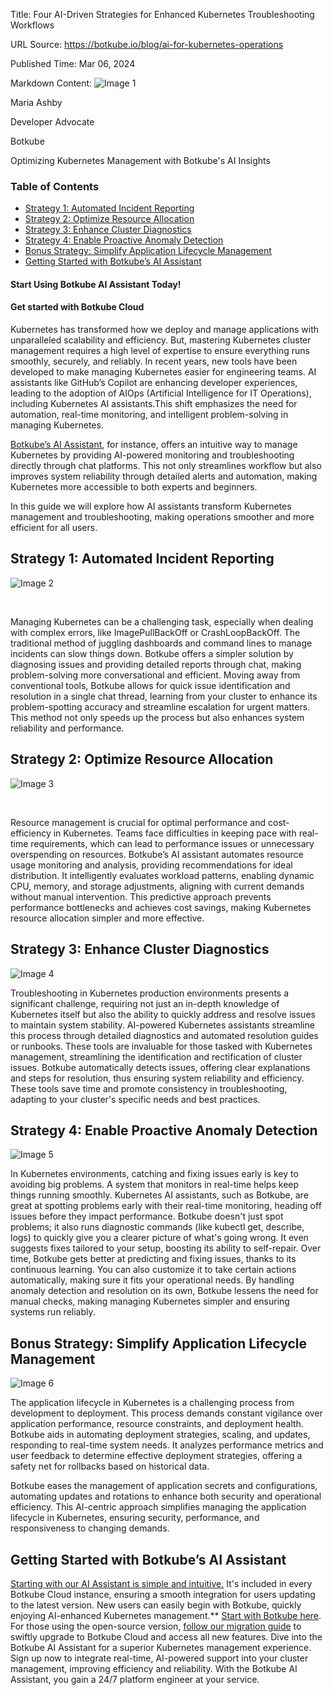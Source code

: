 Title: Four AI-Driven Strategies for Enhanced Kubernetes Troubleshooting Workflows

URL Source: https://botkube.io/blog/ai-for-kubernetes-operations

Published Time: Mar 06, 2024

Markdown Content:
![Image 1](https://assets-global.website-files.com/634fabb21508d6c9db9bc46f/6408ed63e5b48fed17e54625_SE6Pjp9PW9TaOwePHJXRaxaLQgYdT2HX_5PYASmvIx8.jpeg)

Maria Ashby

Developer Advocate

Botkube

Optimizing Kubernetes Management with Botkube's AI Insights

### Table of Contents

*   [Strategy 1: Automated Incident Reporting](#strategy-1-automated-incident-reporting)
*   [Strategy 2: Optimize Resource Allocation](#strategy-2-optimize-resource-allocation)
*   [Strategy 3: Enhance Cluster Diagnostics](#strategy-3-enhance-cluster-diagnostics-)
*   [Strategy 4: Enable Proactive Anomaly Detection](#strategy-4-enable-proactive-anomaly-detection)
*   [Bonus Strategy: Simplify Application Lifecycle Management](#bonus-strategy-simplify-application-lifecycle-management)
*   [Getting Started with Botkube’s AI Assistant](#getting-started-with-botkube-s-ai-assistant)

#### Start Using Botkube AI Assistant Today!

#### Get started with Botkube Cloud

Kubernetes has transformed how we deploy and manage applications with unparalleled scalability and efficiency. But, mastering Kubernetes cluster management requires a high level of expertise to ensure everything runs smoothly, securely, and reliably. In recent years, new tools have been developed to make managing Kubernetes easier for engineering teams. AI assistants like GitHub’s Copilot are enhancing developer experiences, leading to the adoption of AIOps (Artificial Intelligence for IT Operations), including Kubernetes AI assistants.This shift emphasizes the need for automation, real-time monitoring, and intelligent problem-solving in managing Kubernetes.

[Botkube’s AI Assistant](https://botkube.io/blog/real-time-platform-engineer-advice-ai-assistant), for instance, offers an intuitive way to manage Kubernetes by providing AI-powered monitoring and troubleshooting directly through chat platforms. This not only streamlines workflow but also improves system reliability through detailed alerts and automation, making Kubernetes more accessible to both experts and beginners.

In this guide we will explore how AI assistants transform Kubernetes management and troubleshooting, making operations smoother and more efficient for all users.

Strategy 1: Automated Incident Reporting
----------------------------------------

![Image 2](https://assets-global.website-files.com/634fabb21508d6c9db9bc46f/65ee1a5d521144e87f59161e_Botkube%20AI%20Assistant%20-failing%20GIF.gif)

‍

Managing Kubernetes can be a challenging task, especially when dealing with complex errors, like ImagePullBackOff or CrashLoopBackOff. The traditional method of juggling dashboards and command lines to manage incidents can slow things down. Botkube offers a simpler solution by diagnosing issues and providing detailed reports through chat, making problem-solving more conversational and efficient. Moving away from conventional tools, Botkube allows for quick issue identification and resolution in a single chat thread, learning from your cluster to enhance its problem-spotting accuracy and streamline escalation for urgent matters. This method not only speeds up the process but also enhances system reliability and performance.

Strategy 2: Optimize Resource Allocation
----------------------------------------

![Image 3](https://assets-global.website-files.com/634fabb21508d6c9db9bc46f/65a6ef180190c3682238b922_9kalnKKcBw_q5sdluVLbLDy9ch5mY-RxHKxDa6edtIj5fIITzJz8lL3BRAaSMnldHACqcEHteUaFeKIN4RYkB-uGXRCISEMHlvM2crujb2yRfN2_QtNFXUISA3-YfABPLl5_t6LcMKwsO0a39lZXKl4.gif)

‍

Resource management is crucial for optimal performance and cost-efficiency in Kubernetes. Teams face difficulties in keeping pace with real-time requirements, which can lead to performance issues or unnecessary overspending on resources. Botkube’s AI assistant automates resource usage monitoring and analysis, providing recommendations for ideal distribution. It intelligently evaluates workload patterns, enabling dynamic CPU, memory, and storage adjustments, aligning with current demands without manual intervention. This predictive approach prevents performance bottlenecks and achieves cost savings, making Kubernetes resource allocation simpler and more effective.

Strategy 3: Enhance Cluster Diagnostics
---------------------------------------

![Image 4](https://assets-global.website-files.com/634fabb21508d6c9db9bc46f/65e8a0387271b3eec14634d8_Co_cwk72Ki64q1a3A6OAcxn0qQvCjlhWWlTtBLPzMwhPjvVn6oHn-e2_L4twExmcpGAuis9bZKJXC2JRzuOzxMXg5MsbAugaCwe1xt5GUqWsnbug3CQkm7uGo7GX2g4dgTc-TCK1oScC7aUd82RMlG4.png)

Troubleshooting in Kubernetes production environments presents a significant challenge, requiring not just an in-depth knowledge of Kubernetes itself but also the ability to quickly address and resolve issues to maintain system stability. AI-powered Kubernetes assistants streamline this process through detailed diagnostics and automated resolution guides or runbooks. These tools are invaluable for those tasked with Kubernetes management, streamlining the identification and rectification of cluster issues. Botkube automatically detects issues, offering clear explanations and steps for resolution, thus ensuring system reliability and efficiency. These tools save time and promote consistency in troubleshooting, adapting to your cluster's specific needs and best practices.

Strategy 4: Enable Proactive Anomaly Detection
----------------------------------------------

![Image 5](https://assets-global.website-files.com/634fabb21508d6c9db9bc46f/65e8a037ee1160c06c47b0cc_LopU3vbDXwRSiyWbJgwCkZ2vsifEeikrsi9f16OWeJE83BBJGt2tqJn2O-2mq8nTvDlNejOFdH2LyHXcKccnsFcyjeDoccaBZSLLuxm3HZtsE3-TBmPgOEkLEjSr9_K5DcIvpZkd1KVFyN4uly3aImU.png)

In Kubernetes environments, catching and fixing issues early is key to avoiding big problems. A system that monitors in real-time helps keep things running smoothly. Kubernetes AI assistants, such as Botkube, are great at spotting problems early with their real-time monitoring, heading off issues before they impact performance. Botkube doesn't just spot problems; it also runs diagnostic commands (like kubectl get, describe, logs) to quickly give you a clearer picture of what's going wrong. It even suggests fixes tailored to your setup, boosting its ability to self-repair. Over time, Botkube gets better at predicting and fixing issues, thanks to its continuous learning. You can also customize it to take certain actions automatically, making sure it fits your operational needs. By handling anomaly detection and resolution on its own, Botkube lessens the need for manual checks, making managing Kubernetes simpler and ensuring systems run reliably.

Bonus Strategy: Simplify Application Lifecycle Management
---------------------------------------------------------

![Image 6](https://assets-global.website-files.com/634fabb21508d6c9db9bc46f/64e6946be4cd9b0c47a55f75_flux-interactivity-1.gif)

The application lifecycle in Kubernetes is a challenging process from development to deployment. This process demands constant vigilance over application performance, resource constraints, and deployment health. Botkube aids in automating deployment strategies, scaling, and updates, responding to real-time system needs. It analyzes performance metrics and user feedback to determine effective deployment strategies, offering a safety net for rollbacks based on historical data.

Botkube eases the management of application secrets and configurations, automating updates and rotations to enhance both security and operational efficiency. This AI-centric approach simplifies managing the application lifecycle in Kubernetes, ensuring security, performance, and responsiveness to changing demands.

Getting Started with Botkube’s AI Assistant
-------------------------------------------

[Starting with our AI Assistant is simple and intuitive.](https://botkube.io/blog/explore-the-new-era-of-aiops-with-botkubes-ai-assistant) It's included in every Botkube Cloud instance, ensuring a smooth integration for users updating to the latest version. New users can easily begin with Botkube, quickly enjoying AI-enhanced Kubernetes management.\*\* [Start with Botkube here](http://app.botkube.io/). For those using the open-source version, [follow our migration guide](https://docs.botkube.io/cli/migrating-installation-to-botkube-cloud) to swiftly upgrade to Botkube Cloud and access all new features. Dive into the Botkube AI Assistant for a superior Kubernetes management experience. Sign up now to integrate real-time, AI-powered support into your cluster management, improving efficiency and reliability. With the Botkube AI Assistant, you gain a 24/7 platform engineer at your service.
